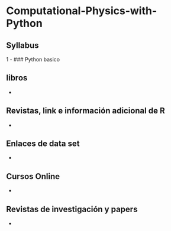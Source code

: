 # Computational-Physics-with-Python

## Syllabus
  1 - ### Python basico

## libros
* 

## Revistas, link e información adicional de R
* 

## Enlaces de data set
* 

## Cursos Online
*

## Revistas de investigación y papers
* 
